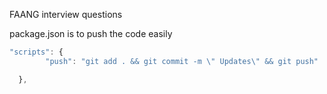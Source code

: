 FAANG interview questions

package.json is to push the code easily

```js
"scripts": {
        "push": "git add . && git commit -m \" Updates\" && git push"

  },

```